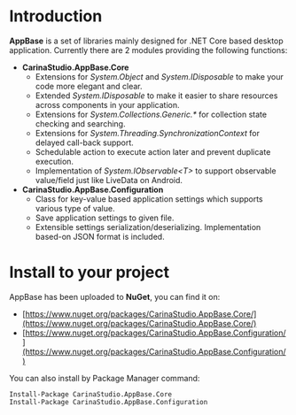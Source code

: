 # Introduction
**AppBase** is a set of libraries mainly designed for .NET Core based desktop application. Currently there are 2 modules providing the following functions:

* **CarinaStudio.AppBase.Core**
  * Extensions for *System.Object* and *System.IDisposable* to make your code more elegant and clear.
  * Extended *System.IDisposable* to make it easier to share resources across components in your application.
  * Extensions for *System.Collections.Generic.\** for collection state checking and searching.
  * Extensions for *System.Threading.SynchronizationContext* for delayed call-back support.
  * Schedulable action to execute action later and prevent duplicate execution.
  * Implementation of *System.IObservable&lt;T&gt;* to support observable value/field just like LiveData on Android.
* **CarinaStudio.AppBase.Configuration**
  * Class for key-value based application settings which supports various type of value.
  * Save application settings to given file.
  * Extensible settings serialization/deserializing. Implementation based-on JSON format is included.

# Install to your project
AppBase has been uploaded to **NuGet**, you can find it on:
* [https://www.nuget.org/packages/CarinaStudio.AppBase.Core/](https://www.nuget.org/packages/CarinaStudio.AppBase.Core/)
* [https://www.nuget.org/packages/CarinaStudio.AppBase.Configuration/](https://www.nuget.org/packages/CarinaStudio.AppBase.Configuration/)

You can also install by Package Manager command:
```
Install-Package CarinaStudio.AppBase.Core
Install-Package CarinaStudio.AppBase.Configuration
```
